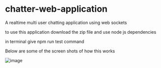 # chatter-web-application
A realtime multi user chatting application using web sockets

to use this application download the zip file and use node js dependencies

in terminal give  npm run test command

Below are some of the screen shots of how this works

![image](https://user-images.githubusercontent.com/94310726/210177062-ddd7e6e4-d7f7-458c-85dc-3698f55ce92e.png)

